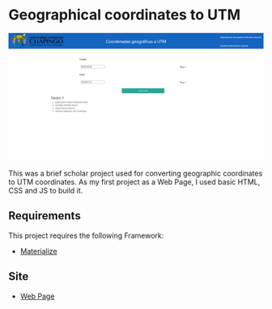 
# Geographical coordinates to UTM

![Design preview for the Web Page](preview.png)

This was a brief scholar project used for converting geographic coordinates to UTM 
coordinates. As my first project as a Web Page, I used basic HTML, CSS and JS to build it.

## Requirements

This project requires the following Framework:
- [Materialize](https://materializecss.com/getting-started.html)

## Site
- [Web Page](https://geographical-coordinates-to-utm.netlify.app/)